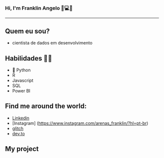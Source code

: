 ### Hi, I'm Franklin Angelo 👦💻👋
---

## Quem eu sou?
* cientista de dados em desenvolvimento 


## Habilidades 🤹🏻

* 🐍 Python
* R
* Javascript
* SQL
* Power BI

## Find me around the world:
* [Linkedin]( https://www.linkedin.com/in/arenasfranklin/)
* [Instagram] (https://www.instagram.com/arenas_franklin/?hl=pt-br)
* [glitch](https://glitch.com/@arenas-franklin)
* [dev.to](https://dev.to/arenasfranklin)

## **My project**




<!--
**arenas-franklin/arenas-franklin** is a ✨ _special_ ✨ repository because its `README.md` (this file) appears on your GitHub profile.

Here are some ideas to get you started:

- 🔭 I’m currently working on ...
- 🌱 I’m currently learning ...
- 👯 I’m looking to collaborate on ...
- 🤔 I’m looking for help with ...
- 💬 Ask me about ...
- 📫 How to reach me: ...
- 😄 Pronouns: ...
- ⚡ Fun fact: ...
-->
